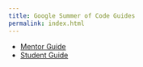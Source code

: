 ```yaml
---
title: Google Summer of Code Guides
permalink: index.html
---
```


* [Mentor Guide](mentor/)
* [Student Guide](student/)
